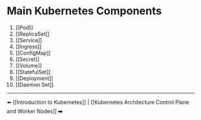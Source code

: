 # Main Kubernetes Components 
1) [[Pod]]
2) [[ReplicaSet]]
3) [[Service]]
4) [[Ingress]]
5) [[ConfigMap]]
6) [[Secret]]
7) [[Volume]]
8) [[StatefulSet]]  
9) [[Deployment]]
10) [[Daemon Set]]
---
⬅️ [[Introduction to Kubernetes]] | [[Kubernetes Architecture Control Plane and Worker Nodes]] ➡️
